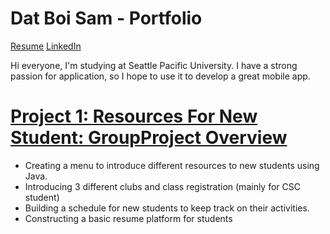 # Dat Boi Sam - Portfolio
[Resume](https://datsam04.github.io/Resume/) [LinkedIn](https://www.linkedin.com/in/dat-sam-5969a2220/)

Hi everyone, I'm studying at Seattle Pacific University. I have a strong passion for application, so I hope to use it to develop a great mobile app.

# [Project 1: Resources For New Student: GroupProject Overview](https://github.com/DatSam04/GroupProject)
- Creating a menu to introduce different resources to new students using Java.
- Introducing 3 different clubs and class registration (mainly for CSC student)
- Building a schedule for new students to keep track on their activities.
- Constructing a basic resume platform for students
